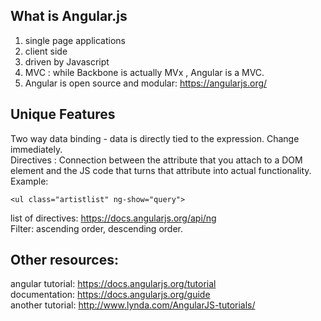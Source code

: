 ## What is Angular.js 

1. single page applications
2. client side
3. driven by Javascript
4. MVC : while Backbone is actually MVx , Angular is a MVC.
5. Angular is open source and modular: https://angularjs.org/<BR>

## Unique Features<BR>
Two way data binding - data is directly tied to the expression. Change immediately.<BR>
Directives : Connection between the attribute that you attach to a DOM element and the JS code that turns that attribute into actual functionality. Example:

```
<ul class="artistlist" ng-show="query">
```


list of directives: https://docs.angularjs.org/api/ng <BR>
Filter: ascending order, descending order.<BR>

## Other resources:<br>
angular tutorial: https://docs.angularjs.org/tutorial<BR>
documentation: https://docs.angularjs.org/guide<BR>
another tutorial: http://www.lynda.com/AngularJS-tutorials/




